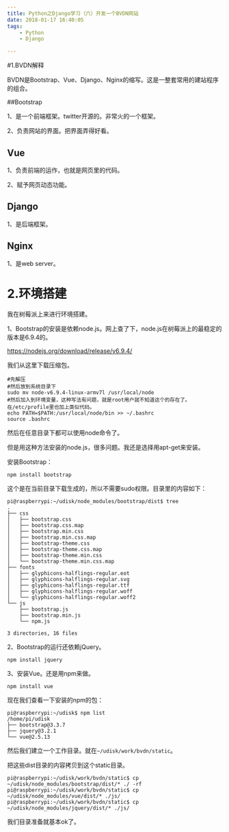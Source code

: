 ```yaml
---
title: Python之Django学习（六）开发一个BVDN网站
date: 2018-01-17 16:40:05
tags:
	- Python
	- Django

---
```




#1.BVDN解释

BVDN是Bootstrap、Vue、Django、Nginx的缩写。这是一整套常用的建站程序的组合。

##Bootstrap

1、是一个前端框架。twitter开源的。非常火的一个框架。

2、负责网站的界面。把界面弄得好看。

## Vue

1、负责前端的运作，也就是网页里的代码。

2、赋予网页动态功能。

## Django

1、是后端框架。

## Nginx

1、是web server。

# 2.环境搭建

我在树莓派上来进行环境搭建。

1、Bootstrap的安装是依赖node.js。网上查了下，node.js在树莓派上的最稳定的版本是6.9.4的。

https://nodejs.org/download/release/v6.9.4/

我们从这里下载压缩包。

```
#先解压
#然后放到系统目录下
sudo mv node-v6.9.4-linux-armv7l /usr/local/node
#然后加入到环境变量，这种写法有问题，就是root用户就不知道这个的存在了。在/etc/profile里也加上类似代码。
echo PATH=$PATH:/usr/local/node/bin >> ~/.bashrc
source .bashrc

```

然后在任意目录下都可以使用node命令了。

但是用这种方法安装的node.js，很多问题。我还是选择用apt-get来安装。

安装Bootstrap：

```
npm install bootstrap
```

这个是在当前目录下载生成的，所以不需要sudo权限。目录里的内容如下：

```
pi@raspberrypi:~/udisk/node_modules/bootstrap/dist$ tree
.
├── css
│   ├── bootstrap.css
│   ├── bootstrap.css.map
│   ├── bootstrap.min.css
│   ├── bootstrap.min.css.map
│   ├── bootstrap-theme.css
│   ├── bootstrap-theme.css.map
│   ├── bootstrap-theme.min.css
│   └── bootstrap-theme.min.css.map
├── fonts
│   ├── glyphicons-halflings-regular.eot
│   ├── glyphicons-halflings-regular.svg
│   ├── glyphicons-halflings-regular.ttf
│   ├── glyphicons-halflings-regular.woff
│   └── glyphicons-halflings-regular.woff2
└── js
    ├── bootstrap.js
    ├── bootstrap.min.js
    └── npm.js

3 directories, 16 files
```

2、Bootstrap的运行还依赖jQuery。

```
npm install jquery
```

3、安装Vue。还是用npm来做。

```
npm install vue
```

现在我们查看一下安装的npm的包：

```
pi@raspberrypi:~/udisk$ npm list
/home/pi/udisk
├── bootstrap@3.3.7
├── jquery@3.2.1
└── vue@2.5.13
```

然后我们建立一个工作目录。就在`~/udisk/work/bvdn/static`。

把这些dist目录的内容拷贝到这个static目录。

```
pi@raspberrypi:~/udisk/work/bvdn/static$ cp ~/udisk/node_modules/bootstrap/dist/* ./ -rf
pi@raspberrypi:~/udisk/work/bvdn/static$ cp ~/udisk/node_modules/vue/dist/* ./js/
pi@raspberrypi:~/udisk/work/bvdn/static$ cp ~/udisk/node_modules/jquery/dist/* ./js/

```

我们目录准备就基本ok了。



